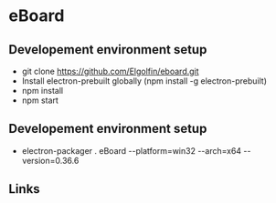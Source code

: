 # eBoard

## Developement environment setup

- git clone https://github.com/Elgolfin/eboard.git
- Install electron-prebuilt globally (npm install -g electron-prebuilt)
- npm install
- npm start

## Developement environment setup

- electron-packager . eBoard --platform=win32 --arch=x64 --version=0.36.6

## Links
